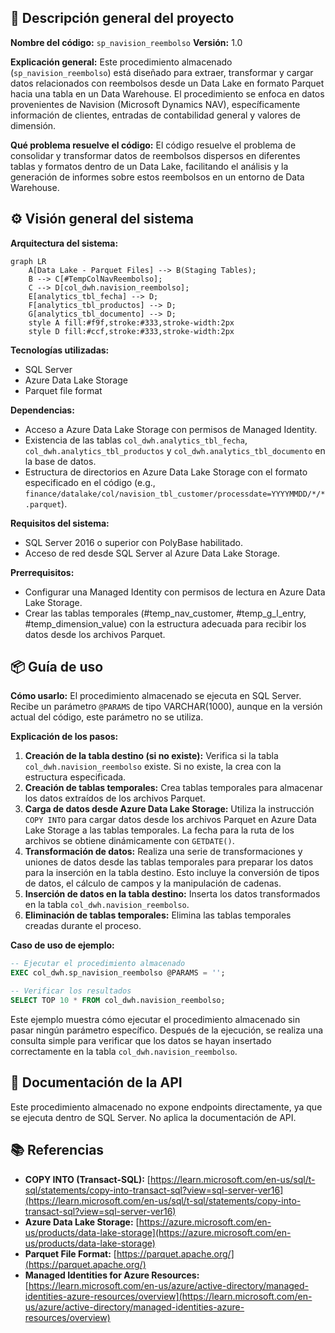 ## 📄 Descripción general del proyecto

**Nombre del código:** `sp_navision_reembolso`
**Versión:** 1.0

**Explicación general:**
Este procedimiento almacenado (`sp_navision_reembolso`) está diseñado para extraer, transformar y cargar datos relacionados con reembolsos desde un Data Lake en formato Parquet hacia una tabla en un Data Warehouse. El procedimiento se enfoca en datos provenientes de Navision (Microsoft Dynamics NAV), específicamente información de clientes, entradas de contabilidad general y valores de dimensión.

**Qué problema resuelve el código:**
El código resuelve el problema de consolidar y transformar datos de reembolsos dispersos en diferentes tablas y formatos dentro de un Data Lake, facilitando el análisis y la generación de informes sobre estos reembolsos en un entorno de Data Warehouse.

## ⚙️ Visión general del sistema

**Arquitectura del sistema:**

```mermaid
graph LR
    A[Data Lake - Parquet Files] --> B(Staging Tables);
    B --> C[#TempColNavReembolso];
    C --> D[col_dwh.navision_reembolso];
    E[analytics_tbl_fecha] --> D;
    F[analytics_tbl_productos] --> D;
    G[analytics_tbl_documento] --> D;
    style A fill:#f9f,stroke:#333,stroke-width:2px
    style D fill:#ccf,stroke:#333,stroke-width:2px
```

**Tecnologías utilizadas:**
*   SQL Server
*   Azure Data Lake Storage
*   Parquet file format

**Dependencias:**
*   Acceso a Azure Data Lake Storage con permisos de Managed Identity.
*   Existencia de las tablas `col_dwh.analytics_tbl_fecha`, `col_dwh.analytics_tbl_productos` y `col_dwh.analytics_tbl_documento` en la base de datos.
*   Estructura de directorios en Azure Data Lake Storage con el formato especificado en el código (e.g., `finance/datalake/col/navision_tbl_customer/processdate=YYYYMMDD/*/*.parquet`).

**Requisitos del sistema:**
*   SQL Server 2016 o superior con PolyBase habilitado.
*   Acceso de red desde SQL Server al Azure Data Lake Storage.

**Prerrequisitos:**
*   Configurar una Managed Identity con permisos de lectura en Azure Data Lake Storage.
*   Crear las tablas temporales (#temp\_nav\_customer, #temp\_g\_l\_entry, #temp\_dimension\_value) con la estructura adecuada para recibir los datos desde los archivos Parquet.

## 📦 Guía de uso

**Cómo usarlo:**
El procedimiento almacenado se ejecuta en SQL Server. Recibe un parámetro `@PARAMS` de tipo VARCHAR(1000), aunque en la versión actual del código, este parámetro no se utiliza.

**Explicación de los pasos:**

1.  **Creación de la tabla destino (si no existe):** Verifica si la tabla `col_dwh.navision_reembolso` existe. Si no existe, la crea con la estructura especificada.
2.  **Creación de tablas temporales:** Crea tablas temporales para almacenar los datos extraídos de los archivos Parquet.
3.  **Carga de datos desde Azure Data Lake Storage:** Utiliza la instrucción `COPY INTO` para cargar datos desde los archivos Parquet en Azure Data Lake Storage a las tablas temporales. La fecha para la ruta de los archivos se obtiene dinámicamente con `GETDATE()`.
4.  **Transformación de datos:** Realiza una serie de transformaciones y uniones de datos desde las tablas temporales para preparar los datos para la inserción en la tabla destino. Esto incluye la conversión de tipos de datos, el cálculo de campos y la manipulación de cadenas.
5.  **Inserción de datos en la tabla destino:** Inserta los datos transformados en la tabla `col_dwh.navision_reembolso`.
6.  **Eliminación de tablas temporales:** Elimina las tablas temporales creadas durante el proceso.

**Caso de uso de ejemplo:**

```sql
-- Ejecutar el procedimiento almacenado
EXEC col_dwh.sp_navision_reembolso @PARAMS = '';

-- Verificar los resultados
SELECT TOP 10 * FROM col_dwh.navision_reembolso;
```

Este ejemplo muestra cómo ejecutar el procedimiento almacenado sin pasar ningún parámetro específico. Después de la ejecución, se realiza una consulta simple para verificar que los datos se hayan insertado correctamente en la tabla `col_dwh.navision_reembolso`.

## 🔐 Documentación de la API

Este procedimiento almacenado no expone endpoints directamente, ya que se ejecuta dentro de SQL Server. No aplica la documentación de API.

## 📚 Referencias

*   **COPY INTO (Transact-SQL):** [https://learn.microsoft.com/en-us/sql/t-sql/statements/copy-into-transact-sql?view=sql-server-ver16](https://learn.microsoft.com/en-us/sql/t-sql/statements/copy-into-transact-sql?view=sql-server-ver16)
*   **Azure Data Lake Storage:** [https://azure.microsoft.com/en-us/products/data-lake-storage](https://azure.microsoft.com/en-us/products/data-lake-storage)
*   **Parquet File Format:** [https://parquet.apache.org/](https://parquet.apache.org/)
*   **Managed Identities for Azure Resources:** [https://learn.microsoft.com/en-us/azure/active-directory/managed-identities-azure-resources/overview](https://learn.microsoft.com/en-us/azure/active-directory/managed-identities-azure-resources/overview)
